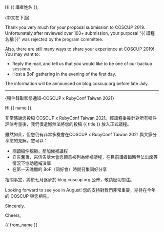 Hi {{ 講者姓名 }},

(中文在下面)

Thank you very much for your proposal submission to COSCUP 2019. Unfortunately after reviewed over 100+ submission, your purposal “{{ 議程名稱 }}” was rejected by the program committee.

Also, there are still many ways to share your experience at COSCUP 2019! You may want to:

- Reply the mail, and tell us that you would like to be one of our backup sessions.
- Host a BoF gathering in the evening of the first day.

The information will be announced on blog.coscup.org before late July.

--------------

{稿件錄取狀態通知-COSCUP x RubyConf Taiwan 2021}



Hi {{ name }},

非常感謝您投稿 COSCUP x RubyConf Taiwan 2021。經議程委員針對所有稿件評估考量後，我們很遺憾無法將您的投稿 {{ title }} 放入正式議程。

雖然如此，但您仍有非常多機會在COSCUP x RubyConf Taiwan 2021 與大家分享您的見解。您可以：

- [閱讀稿件規範，參加候補議程](https://hackmd.io/@coscup/SkBcDYPE8?fbclid=IwAR1e6S2w6RzGphEeJGYL6FCyq7heiYX5fwyGIyEEiCqN7kEa3bUO65nYP0I)
- 自告奮勇，來信告訴大會您願意被列為候補議程，在目前講者臨時無法出席等情況下協助遞補演講
- 在第一天晚間的 BoF（同好會）時間召集同好分享



相關事宜，將於七月逐步於 blog.coscup.org 公佈，敬請密切關注。

Looking forward to see you in August! 您的支持對我們非常重要，期待在今年的 COSCUP 與您相見。

Sincerely,

Cheers,

{{ from_name }}